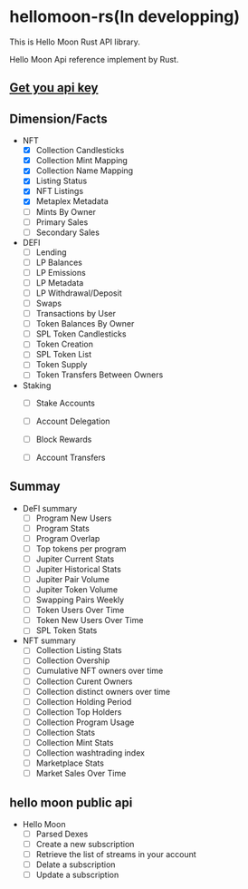 # hellomoon-rs(In developping)


This is Hello Moon Rust API library.

Hello Moon Api reference implement by Rust.

## [Get you api key](https://hellomoon.readme.io/reference/get-your-api-key)

## Dimension/Facts

- NFT
  - [x] Collection Candlesticks
  - [x] Collection Mint Mapping
  - [x] Collection Name Mapping
  - [x] Listing Status
  - [x] NFT Listings
  - [x] Metaplex Metadata
  - [ ] Mints By Owner
  - [ ] Primary Sales
  - [ ] Secondary Sales
- DEFI
  - [ ] Lending
  - [ ] LP Balances
  - [ ] LP Emissions
  - [ ] LP Metadata
  - [ ] LP Withdrawal/Deposit
  - [ ] Swaps
  - [ ] Transactions by User
  - [ ] Token Balances By Owner
  - [ ] SPL Token Candlesticks
  - [ ] Token Creation
  - [ ] SPL Token List
  - [ ] Token Supply
  - [ ] Token Transfers Between Owners
- Staking
  - [ ] Stake Accounts
  - [ ] Account Delegation
  - [ ] Block Rewards
  - [ ] Account Transfers



## Summay

- DeFI summary
  - [ ] Program New Users
  - [ ] Program Stats
  - [ ] Program Overlap
  - [ ] Top tokens per program
  - [ ] Jupiter Current Stats
  - [ ] Jupiter Historical Stats
  - [ ] Jupiter Pair Volume
  - [ ] Jupiter Token Volume
  - [ ] Swapping Pairs Weekly
  - [ ] Token Users Over Time
  - [ ] Token New Users Over Time
  - [ ] SPL Token Stats
- NFT summary
  - [ ] Collection Listing Stats
  - [ ] Collection Overship
  - [ ] Cumulative NFT owners over time
  - [ ] Collection Curent Owners
  - [ ] Collection distinct owners over time 
  - [ ] Collection Holding Period
  - [ ] Collection Top Holders
  - [ ] Collection Program Usage
  - [ ] Collection Stats
  - [ ] Collection Mint Stats
  - [ ] Collection washtrading index
  - [ ] Marketplace Stats
  - [ ] Market Sales Over Time

## hello moon public api

- Hello Moon
  - [ ] Parsed Dexes
  - [ ] Create a new subscription
  - [ ] Retrieve the list of streams in your account
  - [ ] Delate a subscription
  - [ ] Update a subscription
